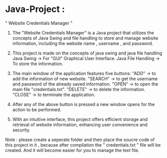 # Java-Project :

" Website Credentials Manager "


1. The "Website Credentials Manager" is a Java project that utilizes the concepts of Java Swing and
   file  handling to store  and manage website information, including the website name , username ,
   and password.

2. This project is made on the concepts of java swing and java file handling
   Java Swing -> For "GUI"  Graphical User Interface.
   Java File Handling -> To store the information.
 
3. The main window of the application features five buttons:
   "ADD"     -> to add the information of new website.
   "SEARCH"  -> to get the username and password of the already saved information.
   "OPEN"    -> to open the main file "credentials.txt".
   "DELETE"  -> to delete the information.
   "CLOSE"   -> to terminate the application.

4. After any of the above button is pressed a new window opens for the action to be performed.
 
5. With an intuitive interface, this project offers efficient storage and retrieval of
   website information, enhancing user convenience and security.
   

Note : please create a seperate folder and then place the soucre code of this project in it , because 
       after compilation the " credentials.txt " file will be created.
       And it will become easier for you to manage the text file.

